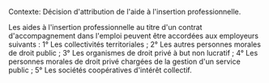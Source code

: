Contexte: Décision d'attribution de l'aide à l'insertion professionnelle.

Les aides à l'insertion professionnelle au titre d'un contrat d'accompagnement dans l'emploi peuvent être accordées aux employeurs suivants : 1° Les collectivités territoriales ; 2° Les autres personnes morales de droit public ; 3° Les organismes de droit privé à but non lucratif ; 4° Les personnes morales de droit privé chargées de la gestion d'un service public ; 5° Les sociétés coopératives d'intérêt collectif.